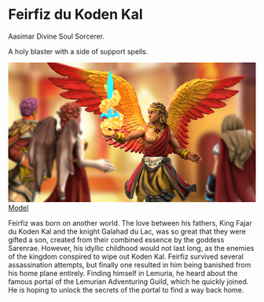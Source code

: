 # Feirfiz du Koden Kal

Aasimar Divine Soul Sorcerer.

A holy blaster with a side of support spells.

![Feirfiz](/img/players/Feirfiz-teacher-portrait.webp) [Model](https://www.heroforge.com/load_config%3D33582062/)

Feirfiz was born on another world. The love between his fathers, King Fajar du Koden Kal and the knight Galahad du Lac, was so great that they were gifted a son, created from their combined essence by the goddess Sarenrae. However, his idyllic childhood would not last long, as the enemies of the kingdom conspired to wipe out Koden Kal. Feirfiz survived several assassination attempts, but finally one resulted in him being banished from his home plane entirely. Finding himself in Lemuria, he heard about the famous portal of the Lemurian Adventuring Guild, which he quickly joined. He is hoping to unlock the secrets of the portal to find a way back home.
